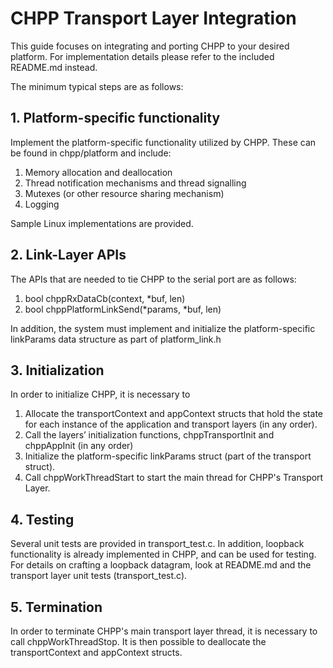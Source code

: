 # CHPP Transport Layer Integration

This guide focuses on integrating and porting CHPP to your desired platform. For implementation details please refer to the included README.md instead.

The minimum typical steps are as follows:


## 1. Platform-specific functionality
Implement the platform-specific functionality utilized by CHPP. These can be found in chpp/platform and include:

1. Memory allocation and deallocation
2. Thread notification mechanisms and thread signalling
3. Mutexes (or other resource sharing mechanism)
4. Logging

Sample Linux implementations are provided.


## 2. Link-Layer APIs
The APIs that are needed to tie CHPP to the serial port are as follows:

1. bool chppRxDataCb(context, *buf, len)
2. bool chppPlatformLinkSend(*params, *buf, len)

In addition, the system must implement and initialize the platform-specific linkParams data structure as part of platform_link.h


## 3. Initialization
In order to initialize CHPP, it is necessary to
1. Allocate the transportContext and appContext structs that hold the state for each instance of the application and transport layers (in any order).
2. Call the layers’ initialization functions, chppTransportInit and chppAppInit (in any order)
3. Initialize the platform-specific linkParams struct (part of the transport struct).
4. Call chppWorkThreadStart to start the main thread for CHPP's Transport Layer.


## 4. Testing
Several unit tests are provided in transport_test.c. In addition, loopback functionality is already implemented in CHPP, and can be used for testing. For details on crafting a loopback datagram, look at README.md and the transport layer unit tests (transport_test.c).


## 5. Termination
In order to terminate CHPP's main transport layer thread, it is necessary to call chppWorkThreadStop. It is then possible to deallocate the transportContext and appContext structs.
